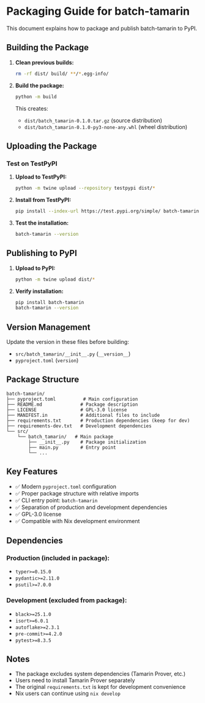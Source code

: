 # Packaging Guide for batch-tamarin

This document explains how to package and publish batch-tamarin to PyPI.

## Building the Package

1. **Clean previous builds:**
   ```bash
   rm -rf dist/ build/ **/*.egg-info/
   ```

2. **Build the package:**
   ```bash
   python -m build
   ```

   This creates:
   - `dist/batch_tamarin-0.1.0.tar.gz` (source distribution)
   - `dist/batch_tamarin-0.1.0-py3-none-any.whl` (wheel distribution)

## Uploading the Package

### Test on TestPyPI

1. **Upload to TestPyPI:**
   ```bash
   python -m twine upload --repository testpypi dist/*
   ```

2. **Install from TestPyPI:**
   ```bash
   pip install --index-url https://test.pypi.org/simple/ batch-tamarin
   ```

3. **Test the installation:**
   ```bash
   batch-tamarin --version
   ```

## Publishing to PyPI

1. **Upload to PyPI:**
   ```bash
   python -m twine upload dist/*
   ```

2. **Verify installation:**
   ```bash
   pip install batch-tamarin
   batch-tamarin --version
   ```

## Version Management

Update the version in these files before building:
- `src/batch_tamarin/__init__.py` (`__version__`)
- `pyproject.toml` (`version`)

## Package Structure

```
batch-tamarin/
├── pyproject.toml          # Main configuration
├── README.md              # Package description
├── LICENSE                # GPL-3.0 license
├── MANIFEST.in            # Additional files to include
├── requirements.txt       # Production dependencies (keep for dev)
├── requirements-dev.txt   # Development dependencies
└── src/
    └── batch_tamarin/   # Main package
        ├── __init__.py    # Package initialization
        ├── main.py        # Entry point
        └── ...
```

## Key Features

- ✅ Modern `pyproject.toml` configuration
- ✅ Proper package structure with relative imports
- ✅ CLI entry point: `batch-tamarin`
- ✅ Separation of production and development dependencies
- ✅ GPL-3.0 license
- ✅ Compatible with Nix development environment

## Dependencies

### Production (included in package):
- `typer>=0.15.0`
- `pydantic>=2.11.0`
- `psutil>=7.0.0`

### Development (excluded from package):
- `black>=25.1.0`
- `isort>=6.0.1`
- `autoflake>=2.3.1`
- `pre-commit>=4.2.0`
- `pytest>=8.3.5`

## Notes

- The package excludes system dependencies (Tamarin Prover, etc.)
- Users need to install Tamarin Prover separately
- The original `requirements.txt` is kept for development convenience
- Nix users can continue using `nix develop`
